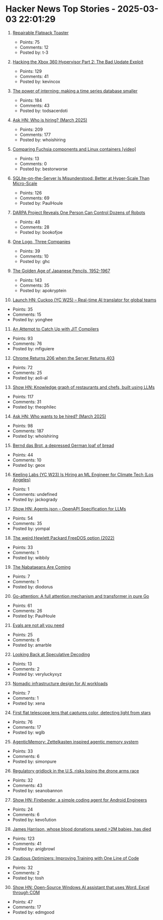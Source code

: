 # Hacker News Top Stories - 2025-03-03 22:01:29

1. [Repairable Flatpack Toaster](https://www.kaseyhou.com/#/repairable-flatpack-toaster/)
   - Points: 75
   - Comments: 12
   - Posted by: t-3

2. [Hacking the Xbox 360 Hypervisor Part 2: The Bad Update Exploit](https://icode4.coffee/?p=1081)
   - Points: 129
   - Comments: 41
   - Posted by: kevincox

3. [The power of interning: making a time series database smaller](https://gendignoux.com/blog/2025/03/03/rust-interning-2000x.html)
   - Points: 184
   - Comments: 43
   - Posted by: todsacerdoti

4. [Ask HN: Who is hiring? (March 2025)](undefined)
   - Points: 209
   - Comments: 177
   - Posted by: whoishiring

5. [Comparing Fuchsia components and Linux containers [video]](https://fosdem.org/2025/schedule/event/fosdem-2025-5381-comparing-fuchsia-components-and-linux-containers/)
   - Points: 13
   - Comments: 0
   - Posted by: bestorworse

6. [SQLite-on-the-Server Is Misunderstood: Better at Hyper-Scale Than Micro-Scale](https://rivet.gg/blog/2025-02-16-sqlite-on-the-server-is-misunderstood)
   - Points: 126
   - Comments: 69
   - Posted by: PaulHoule

7. [DARPA Project Reveals One Person Can Control Dozens of Robots](https://spectrum.ieee.org/darpa-robot)
   - Points: 48
   - Comments: 28
   - Posted by: bookofjoe

8. [One Logo, Three Companies](https://estilofilos.blogspot.com/2016/03/one-logo-three-companies-i.html)
   - Points: 39
   - Comments: 10
   - Posted by: ghc

9. [The Golden Age of Japanese Pencils, 1952-1967](https://notes.stlartsupply.com/the-golden-age-of-japanese-pencils-1952-1967/)
   - Points: 143
   - Comments: 35
   - Posted by: apokryptein

10. [Launch HN: Cuckoo (YC W25) – Real-time AI translator for global teams](undefined)
   - Points: 35
   - Comments: 15
   - Posted by: yonghee

11. [An Attempt to Catch Up with JIT Compilers](https://arxiv.org/abs/2502.20547)
   - Points: 93
   - Comments: 76
   - Posted by: mfiguiere

12. [Chrome Returns 206 when the Server Returns 403](https://aoli.al/blogs/chrome-bug/)
   - Points: 72
   - Comments: 25
   - Posted by: aoli-al

13. [Show HN: Knowledge graph of restaurants and chefs, built using LLMs](https://theophilecantelob.re/blog/2025/foudinge/)
   - Points: 117
   - Comments: 31
   - Posted by: theophilec

14. [Ask HN: Who wants to be hired? (March 2025)](undefined)
   - Points: 98
   - Comments: 187
   - Posted by: whoishiring

15. [Bernd das Brot, a depressed German loaf of bread](https://apnews.com/article/bernd-das-brot-germany-582397aa7e741b56f0228feeece35a0d)
   - Points: 44
   - Comments: 10
   - Posted by: geox

16. [Keeling Labs (YC W23) Is Hiring an ML Engineer for Climate Tech (Los Angeles)](https://www.keelinglabs.com/jobs)
   - Points: 1
   - Comments: undefined
   - Posted by: jackogrady

17. [Show HN: Agents.json – OpenAPI Specification for LLMs](https://github.com/wild-card-ai/agents-json)
   - Points: 54
   - Comments: 35
   - Posted by: yompal

18. [The weird Hewlett Packard FreeDOS option (2022)](https://blog.tmm.cx/2022/05/15/the-very-weird-hewlett-packard-freedos-option/)
   - Points: 33
   - Comments: 1
   - Posted by: wibbily

19. [The Nabataeans Are Coming](https://www.historytoday.com/archive/behind-times/nabataeans-are-coming)
   - Points: 7
   - Comments: 1
   - Posted by: diodorus

20. [Go-attention: A full attention mechanism and transformer in pure Go](https://github.com/takara-ai/go-attention)
   - Points: 61
   - Comments: 26
   - Posted by: PaulHoule

21. [Evals are not all you need](https://www.marble.onl/posts/evals_are_not_all_you_need.html)
   - Points: 25
   - Comments: 6
   - Posted by: amarble

22. [Looking Back at Speculative Decoding](https://research.google/blog/looking-back-at-speculative-decoding/)
   - Points: 13
   - Comments: 2
   - Posted by: veryluckyxyz

23. [Nomadic infrastructure design for AI workloads](https://www.tigrisdata.com/blog/nomadic-compute/)
   - Points: 7
   - Comments: 1
   - Posted by: xena

24. [First flat telescope lens that captures color, detecting light from stars](https://phys.org/news/2025-02-flat-telescope-lens-capture-faraway.html)
   - Points: 76
   - Comments: 17
   - Posted by: wglb

25. [AgenticMemory: Zettelkasten inspired agentic memory system](https://github.com/WujiangXu/AgenticMemory)
   - Points: 33
   - Comments: 6
   - Posted by: simonpure

26. [Regulatory gridlock in the U.S. risks losing the drone arms race](https://seanobannon.substack.com/p/drone-delivery-for-defense)
   - Points: 32
   - Comments: 43
   - Posted by: seanobannon

27. [Show HN: Firebender, a simple coding agent for Android Engineers](https://docs.firebender.com/get-started/agent)
   - Points: 24
   - Comments: 6
   - Posted by: kevo1ution

28. [James Harrison, whose blood donations saved >2M babies, has died](https://www.npr.org/2025/03/03/nx-s1-5316163/james-harrison-blood-donor)
   - Points: 123
   - Comments: 41
   - Posted by: anigbrowl

29. [Cautious Optimizers: Improving Training with One Line of Code](https://arxiv.org/abs/2411.16085)
   - Points: 32
   - Comments: 2
   - Posted by: tosh

30. [Show HN: Open-Source Windows AI assistant that uses Word, Excel through COM](https://github.com/Alkali-Sim/SmartestKid)
   - Points: 47
   - Comments: 17
   - Posted by: edmgood


